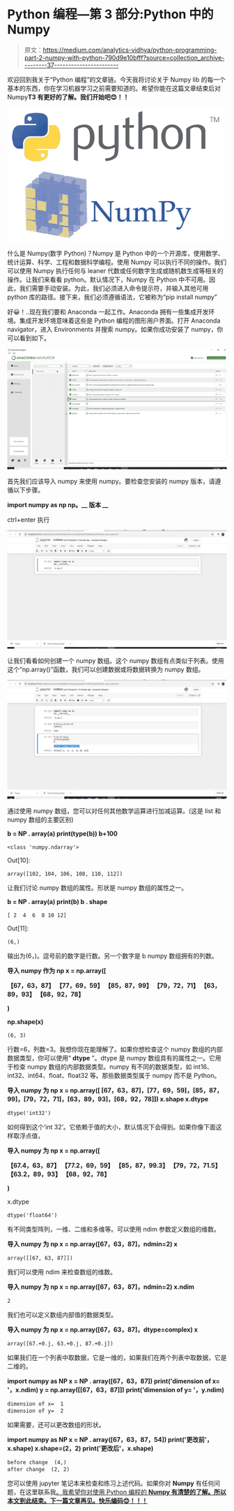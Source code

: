 # Python 编程—第 3 部分:Python 中的 Numpy

> 原文：<https://medium.com/analytics-vidhya/python-programming-part-2-numpy-with-python-790d9e10bfff?source=collection_archive---------37----------------------->

欢迎回到我关于“Python 编程”的文章链。今天我将讨论关于 Numpy lib 的每一个基本的东西，你在学习机器学习之前需要知道的。希望你能在这篇文章结束后对 Numpy**T3 有更好的了解。我们开始吧😊！！**

![](img/634b110e406c04a997cd8f9402fcfd65.png)

什么是 Numpy(数字 Python)？Numpy 是 Python 中的一个开源库，使用数学、统计运算、科学、工程和数据科学编程。使用 Numpy 可以执行不同的操作。我们可以使用 Numpy 执行任何与 leaner 代数或任何数字生成或随机数生成等相关的操作。让我们来看看 python。默认情况下，Numpy 在 Python 中不可用。因此，我们需要手动安装。为此，我们必须进入命令提示符，并输入其他可用 python 库的路径。接下来，我们必须遵循语法，它被称为“pip install numpy”

好😀！..现在我们要和 Anaconda 一起工作。Anaconda 拥有一些集成开发环境。集成开发环境意味着这些是 Python 编程的图形用户界面。打开 Anaconda navigator，进入 Environments 并搜索 numpy。如果你成功安装了 numpy，你可以看到如下。

![](img/007d63f089fc5eace5103f485cc359ea.png)

首先我们应该导入 numpy 来使用 numpy。要检查您安装的 numpy 版本，请遵循以下步骤。

**import numpy as np
np。__ 版本 __**

ctrl+enter 执行

![](img/b959b7acab2565c496052db910cf7d0d.png)

让我们看看如何创建一个 numpy 数组。这个 numpy 数组有点类似于列表。使用这个“np.array()”函数，我们可以创建数据或将数据转换为 numpy 数组。

![](img/4719f34cf60fee7395d8f56a9c2e0942.png)

通过使用 numpy 数组，您可以对任何其他数学运算进行加减运算。(这是 list 和 numpy 数组的主要区别)

**b = NP . array(a)
print(type(b))
b+100**

```
<class 'numpy.ndarray'>
```

Out[10]:

```
array([102, 104, 106, 108, 110, 112])
```

让我们讨论 numpy 数组的属性。形状是 numpy 数组的属性之一。

**b = NP . array(a)
print(b)
b . shape**

```
[ 2  4  6  8 10 12]
```

Out[11]:

```
(6,)
```

输出为(6，)。逗号前的数字是行数。另一个数字是 b numpy 数组拥有的列数。

**导入 numpy 作为 np
x = np.array([**

**【67，63，87】
【77，69，59】
【85，87，99】
【79，72，71】
【63，89，93】
【68，92，78】**

**)**

**np.shape(x)**

```
(6, 3)
```

行数=6，列数=3。我想你现在能理解了。如果你想检查这个 numpy 数组的内部数据类型，你可以使用“ **dtype** ”。dtype 是 numpy 数组具有的属性之一。它用于检查 numpy 数组的内部数据类型。numpy 有不同的数据类型，如 int16、int32、int64、float、float32 等。那些数据类型属于 numpy 而不是 Python。

**导入 numpy 为 np
x = np.array([ [67，63，87]，[77，69，59]，[85，87，99]，[79，72，71]，[63，89，93]，[68，92，78]])
x.shape
x.dtype**

```
dtype('int32')
```

如何得到这个‘int 32’。它依赖于值的大小，默认情况下会得到。如果你像下面这样取浮点值，

**导入 numpy 为 np
x = np.array([**

**【67.4，63，87】
【77.2，69，59】
【85，87，99.3】
【79，72，71.5】
【63.2，89，93】
【68，92，78】**

**)**

x.dtype

```
dtype('float64')
```

有不同类型阵列，一维、二维和多维等。可以使用 ndim 参数定义数组的维数。

**导入 numpy 为 np
x = np.array([67，63，87]，ndmin=2)
x**

```
array([[67, 63, 87]])
```

我们可以使用 ndim 来检查数组的维数。

**导入 numpy 为 np
x = np.array([67，63，87]，ndmin=2)
x.ndim**

```
2
```

我们也可以定义数组内部值的数据类型。

**导入 numpy 为 np
x = np.array([67，63，87]，dtype=complex)
x**

```
array([67.+0.j, 63.+0.j, 87.+0.j])
```

如果我们在一个列表中取数据，它是一维的，如果我们在两个列表中取数据，它是二维的。

**import numpy as NP
x = NP . array([67，63，87])
print('dimension of x= '，x.ndim)
y = np.array([[67，63，87]])
print('dimension of y= '，y.ndim)**

```
dimension of x=  1
dimension of y=  2
```

如果需要，还可以更改数组的形状。

**import numpy as NP
x = NP . array([67，63，87，54])
print('更改前'，x.shape)
x.shape=(2，2)
print('更改后'，x.shape)**

```
before change  (4,)
after change  (2, 2)
```

您可以使用 jupyter 笔记本来检查和练习上述代码。如果你对 **Numpy** 有任何问题，在这里联系我[。我希望你对使用 Python 编程的 **Numpy 有清楚的了解。所以本文到此结束。下一篇文章再见。快乐编码😊！！！**](https://www.linkedin.com/in/nayomi-rashmika/)